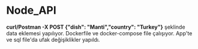 # Node_API

**curl/Postman -X POST {"dish": "Manti","country": "Turkey"}** şeklinde data eklemesi yapılıyor.
Dockerfile ve docker-compose file çalışıyor.
App'te ve sql file'da ufak değişiklikler yapıldı.